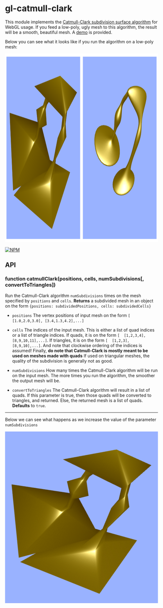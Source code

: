 # gl-catmull-clark

This module implements the [Catmull-Clark subdivision surface algorithm](https://en.wikipedia.org/wiki/Catmull%E2%80%93Clark_subdivision_surface)
for WebGL usage. If you feed a low-poly, ugly mesh to this
algorithm, the result will be a smooth, beautiful mesh. A
[demo](http://erkaman.github.io/gl-catmull-clark/) is provided.

Below you can see what it looks like if you run the algorithm
on a low-poly mesh:

<img src="images/subdivide.png" width="1110" height="620" />

[![NPM](https://nodei.co/npm/gl-catmull-clark.png)](https://www.npmjs.com/package/gl-catmull-clark)


## API

### function catmullClark(positions, cells, numSubdivisions[, convertToTriangles])

Run the Catmull-Clark algorithm `numSubdivisions` times on the
mesh specified by `positions` and `cells`. **Returns** a subdivided mesh
in an object on the form  `{positions: subdividedPositions, cells: subdividedCells}`

* `positions` The vertex positions of input mesh on the form
`[  [1.0,2.0,3.0], [3.4,1.3,4.2],...]`

* `cells` The indices of the input mesh. This is either a list of
quad indices or a list of triangle indices. If quads, it is on the
form `[  [1,2,3,4], [8,9,10,11],...]`. If triangles, it is on the
form `[  [1,2,3], [8,9,10],...]`. And note that clockwise ordering of the
indices is assumed! Finally, **do note that Catmull-Clark is mostly meant to be used on meshes made with quads**
If used on triangular meshes, the quality of the subdivision is generally not as good.

* `numSubdivisions` How many times the Catmull-Clark algorithm will be
run on the input mesh. The more times you run the algorithm, the smoother
the output mesh will be.

* `convertToTriangles` The Catmull-Clark algorithm will result in a list
of quads. If this parameter is true, then those quads will be converted to
triangles, and returned. Else, the returned mesh is a list of quads. **Defaults** to `true`.

---

Below we can see what happens as we increase the value of the parameter `numSubdivisions`

![Animated](images/a.gif)
